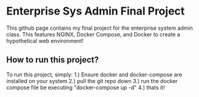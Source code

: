 <h1> Enterprise Sys Admin Final Project </h1>
<p> This github page contains my final project for the enterprise system admin class. 
  This features NGINX, Docker Compose, and Docker to create a hypothetical web environment!
</p>


<h2> How to run this project? </h1>
<p> To run this project, simply:
  1.) Ensure docker and docker-compose are installed on your system
  2.) pull the git repo down 
  3.) run the docker compose file be executing "docker-compose up -d"
  4.) thats it! 
  </p>
